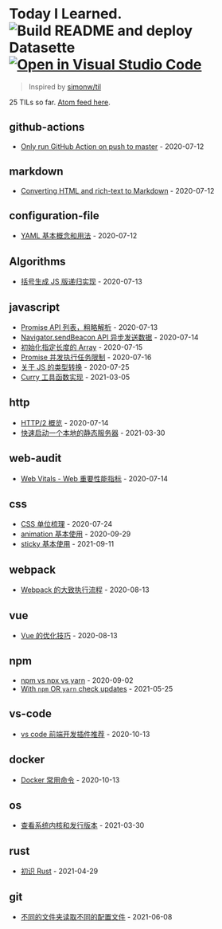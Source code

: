 # Today I Learned. ![Build README and deploy Datasette](https://github.com/mopig/til/workflows/Build%20README%20and%20deploy%20Datasette/badge.svg)[![Open in Visual Studio Code](https://open.vscode.dev/badges/open-in-vscode.svg)](https://open.vscode.dev/mopig/til)

> Inspired by [simonw/til](https://github.com/simonw/til)

<!-- count starts -->25<!-- count ends --> TILs so far. <a href="https://til.xiaozhu.dev/til/feed.atom">Atom feed here</a>.

<!-- index starts -->
## github-actions

* [Only run GitHub Action on push to master](https://github.com/mopig/til/blob/main/github-actions/only-master.md) - 2020-07-12

## markdown

* [Converting HTML and rich-text to Markdown](https://github.com/mopig/til/blob/main/markdown/converting-to-markdown.md) - 2020-07-12

## configuration-file

* [YAML 基本概念和用法](https://github.com/mopig/til/blob/main/configuration-file/about-yaml.md) - 2020-07-12

## Algorithms

* [括号生成 JS 版递归实现](https://github.com/mopig/til/blob/main/Algorithms/generate-parentheses.md) - 2020-07-13

## javascript

* [Promise API 列表，粗略解析](https://github.com/mopig/til/blob/main/javascript/promise-api.md) - 2020-07-13
* [Navigator.sendBeacon API 异步发送数据](https://github.com/mopig/til/blob/main/javascript/send-beacon.md) - 2020-07-14
* [初始化指定长度的 Array](https://github.com/mopig/til/blob/main/javascript/init-array.md.md) - 2020-07-15
* [Promise 并发执行任务限制](https://github.com/mopig/til/blob/main/javascript/promise-concurrency.md.md) - 2020-07-16
* [关于 JS 的类型转换](https://github.com/mopig/til/blob/main/javascript/conversion-algorithm.md.md) - 2020-07-25
* [Curry 工具函数实现](https://github.com/mopig/til/blob/main/javascript/curry.md) - 2021-03-05

## http

* [HTTP/2 概览](https://github.com/mopig/til/blob/main/http/http_2.md) - 2020-07-14
* [快速启动一个本地的静态服务器](https://github.com/mopig/til/blob/main/http/http_server.md) - 2021-03-30

## web-audit

* [Web Vitals - Web 重要性能指标](https://github.com/mopig/til/blob/main/web-audit/web-vitals.md) - 2020-07-14

## css

* [CSS 单位梳理](https://github.com/mopig/til/blob/main/css/css-unit.md) - 2020-07-24
* [animation 基本使用](https://github.com/mopig/til/blob/main/css/animation-basic.md.md) - 2020-09-29
* [sticky 基本使用](https://github.com/mopig/til/blob/main/css/position-sticky.md) - 2021-09-11

## webpack

* [Webpack 的大致执行流程](https://github.com/mopig/til/blob/main/webpack/webpack-flow.md) - 2020-08-13

## vue

* [Vue 的优化技巧](https://github.com/mopig/til/blob/main/vue/optimize-skills.md) - 2020-08-13

## npm

* [npm vs npx vs yarn](https://github.com/mopig/til/blob/main/npm/npm-npx-yarn.md) - 2020-09-02
* [With `npm` OR `yarn` check updates](https://github.com/mopig/til/blob/main/npm/npm-check-updates.md) - 2021-05-25

## vs-code

* [vs code 前端开发插件推荐](https://github.com/mopig/til/blob/main/vs-code/extensions.md) - 2020-10-13

## docker

* [Docker 常用命令](https://github.com/mopig/til/blob/main/docker/docker-cli.md) - 2020-10-13

## os

* [查看系统内核和发行版本](https://github.com/mopig/til/blob/main/os/view-macOS.md) - 2021-03-30

## rust

* [初识 Rust](https://github.com/mopig/til/blob/main/rust/day_001.md) - 2021-04-29

## git

* [不同的文件夹读取不同的配置文件](https://github.com/mopig/til/blob/main/git/git-config.md) - 2021-06-08
<!-- index ends -->
